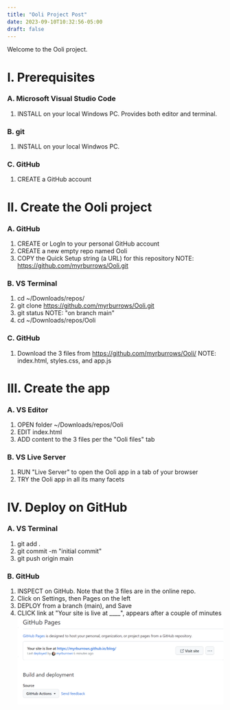```yaml
---
title: "Ooli Project Post"
date: 2023-09-10T10:32:56-05:00
draft: false
---
```

Welcome to the Ooli project.
<!--more-->
# I.  Prerequisites
### A.  Microsoft Visual Studio Code 
 1.  INSTALL on your local Windows PC.  Provides both editor and terminal.
### B.  git
 1.  INSTALL on your local Windwos PC.
### C.  GitHub
 1.  CREATE a GitHub account

   
# II. Create the Ooli project
### A. GitHub
 1. CREATE or LogIn to your personal GitHub account
 2. CREATE a new empty repo named Ooli
 3. COPY the Quick Setup string (a URL) for this repository
  NOTE: https://github.com/myrburrows/Ooli.git
### B. VS Terminal
 1. cd ~/Downloads/repos/
 2. git clone https://github.com/myrburrows/Ooli.git
 3. git status
  NOTE: "on branch main"
 4. cd ~/Downloads/repos/Ooli
### C. GitHub
 1. Download the 3 files from https://github.com/myrburrows/Ooli/
  NOTE: index.html, styles.css, and app.js
  
# III. Create the app
### A. VS Editor
 1. OPEN  folder ~/Downloads/repos/Ooli
 2. EDIT index.html
 3. ADD content to the 3 files per the "Ooli files" tab
 ### B. VS Live Server
 1. RUN "Live Server" to open the Ooli app in a tab of your browser
 2. TRY the Ooli app in all its many facets
  
# IV. Deploy on GitHub
### A. VS Terminal
 1. git add .
 2. git commit -m "initial commit"
 3. git push origin main
### B. GitHub
 1. INSPECT on GitHub.  Note that the 3 files are in the online repo.
 2. Click on Settings, then Pages on the left
 3. DEPLOY from a branch (main), and Save
 4. CLICK link at "Your site is live at ____", appears after a couple of minutes
 ![Example image](/static/myImage1.png)
 